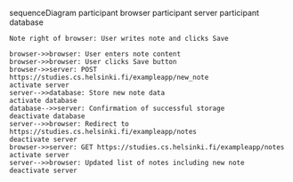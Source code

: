 sequenceDiagram
    participant browser
    participant server
    participant database

    Note right of browser: User writes note and clicks Save

    browser->>browser: User enters note content
    browser->>browser: User clicks Save button
    browser->>server: POST https://studies.cs.helsinki.fi/exampleapp/new_note
    activate server
    server-->>database: Store new note data
    activate database
    database-->>server: Confirmation of successful storage
    deactivate database
    server-->>browser: Redirect to https://studies.cs.helsinki.fi/exampleapp/notes
    deactivate server
    browser->>server: GET https://studies.cs.helsinki.fi/exampleapp/notes
    activate server
    server-->>browser: Updated list of notes including new note
    deactivate server
